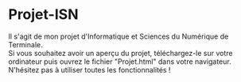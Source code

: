 # Projet-ISN
Il s'agit de mon projet d'Informatique et Sciences du Numérique de Terminale.  
Si vous souhaitez avoir un aperçu du projet, téléchargez-le sur votre ordinateur puis ouvrez le fichier "Projet.html" dans votre navigateur.  
N'hésitez pas à utiliser toutes les fonctionnalités !
